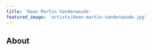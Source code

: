 ```yaml
---
title: 'Dean Martin Vanderwoude'
featured_image: 'artists/dean-martin-vanderwoude.jpg'
---
```


## About



